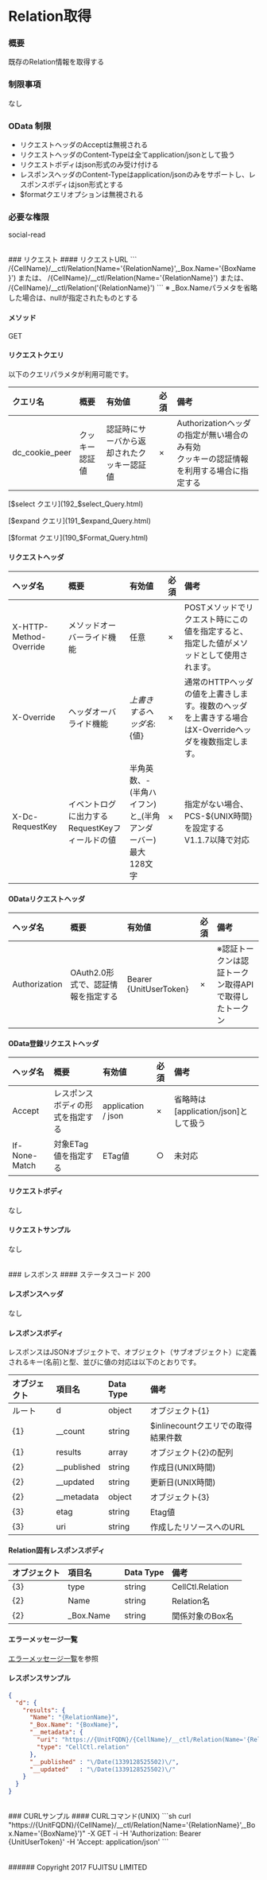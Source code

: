 # Relation取得
### 概要
既存のRelation情報を取得する

### 制限事項
なし

### OData 制限
* リクエストヘッダのAcceptは無視される
* リクエストヘッダのContent-Typeは全てapplication/jsonとして扱う
* リクエストボディはjson形式のみ受け付ける
* レスポンスヘッダのContent-Typeはapplication/jsonのみをサポートし、レスポンスボディはjson形式とする
* $formatクエリオプションは無視される

### 必要な権限
social-read

<br>
### リクエスト
#### リクエストURL
```
/{CellName}/__ctl/Relation(Name='{RelationName}',_Box.Name='{BoxName}')
または、
/{CellName}/__ctl/Relation(Name='{RelationName}')
または、
/{CellName}/__ctl/Relation('{RelationName}')
```
※ _Box.Nameパラメタを省略した場合は、nullが指定されたものとする

#### メソッド
GET

#### リクエストクエリ
以下のクエリパラメタが利用可能です。

|クエリ名<br>|概要<br>|有効値<br>|必須<br>|備考<br>|
|:--|:--|:--|:--|:--|
|dc_cookie_peer<br>|クッキー認証値<br>|認証時にサーバから返却されたクッキー認証値<br>|×<br>|Authorizationヘッダの指定が無い場合のみ有効<br>クッキーの認証情報を利用する場合に指定する<br>|_

[$select クエリ](192_$select_Query.html)

[$expand クエリ](191_$expand_Query.html)

[$format クエリ](190_$Format_Query.html)

#### リクエストヘッダ

|ヘッダ名<br>|概要<br>|有効値<br>|必須<br>|備考<br>|
|:--|:--|:--|:--|:--|
|X-HTTP-Method-Override<br>|メソッドオーバーライド機能<br>|任意<br>|×<br>|POSTメソッドでリクエスト時にこの値を指定すると、指定した値がメソッドとして使用されます。<br>|
|X-Override<br>|ヘッダオーバライド機能<br>|${上書きするヘッダ名}:${値}<br>|×<br>|通常のHTTPヘッダの値を上書きします。複数のヘッダを上書きする場合はX-Overrideヘッダを複数指定します。<br>|
|X-Dc-RequestKey<br>|イベントログに出力するRequestKeyフィールドの値<br>|半角英数、-(半角ハイフン)と_(半角アンダーバー)<br>最大128文字<br>|×<br>&#160;<br>|指定がない場合、PCS-${UNIX時間}を設定する<br>V1.1.7以降で対応<br>|
#### ODataリクエストヘッダ

|ヘッダ名<br>|概要<br>|有効値<br>|必須<br>|備考<br>|
|:--|:--|:--|:--|:--|
|Authorization<br>|OAuth2.0形式で、認証情報を指定する<br>|Bearer {UnitUserToken}<br>|×<br>|※認証トークンは認証トークン取得APIで取得したトークン<br>|
#### OData登録リクエストヘッダ

|ヘッダ名<br>|概要<br>|有効値<br>|必須<br>|備考<br>|
|:--|:--|:--|:--|:--|
|Accept<br>|レスポンスボディの形式を指定する<br>|application / json<br>|×<br>|省略時は[application/json]として扱う<br>|
|If-None-Match<br>|対象ETag値を指定する<br>|ETag値<br>|○<br>|未対応<br>|
#### リクエストボディ
なし

#### リクエストサンプル
なし

<br>
### レスポンス
#### ステータスコード
200

#### レスポンスヘッダ
なし

#### レスポンスボディ
レスポンスはJSONオブジェクトで、オブジェクト（サブオブジェクト）に定義されるキー(名前)と型、並びに値の対応は以下のとおりです。

|オブジェクト<br>|項目名<br>|Data Type<br>|備考<br>|
|:--|:--|:--|:--|
|ルート&#160;&#160;<br>|d<br>|object<br>|オブジェクト{1}<br>|
|{1}<br>|__count<br>|string<br>|$inlinecountクエリでの取得結果件数<br>|
|{1}<br>|results<br>|array<br>|オブジェクト{2}の配列<br>|
|{2}<br>|__published<br>|string<br>|作成日(UNIX時間)<br>|
|{2}<br>|__updated<br>|string<br>|更新日(UNIX時間)<br>|
|{2}<br>|__metadata<br>|object<br>|オブジェクト{3}<br>|
|{3}<br>|etag<br>|string<br>|Etag値<br>|
|{3}<br>|uri<br>|string<br>|作成したリソースへのURL<br>|

#### Relation固有レスポンスボディ

|オブジェクト<br>|項目名<br>|Data Type<br>|備考<br>|
|:--|:--|:--|:--|
|{3}<br>|type<br>|string<br>|CellCtl.Relation &#160;&#160;<br>|
|{2}<br>|Name&#160;<br>|string<br>|Relation名 &#160;&#160;<br>|
|{2}<br>|_Box.Name &#160;&#160;<br>|string<br>|関係対象のBox名 &#160;<br>|
#### エラーメッセージ一覧
[エラーメッセージ一覧](198_Error_Messages.html)を参照

#### レスポンスサンプル
```json
{
  "d": {
    "results": {
      "Name": "{RelationName}",
      "_Box.Name": "{BoxName}",
      "__metadata": {
        "uri": "https://{UnitFQDN}/{CellName}/__ctl/Relation(Name='{RelationName}',_Box.Name='{BoxName}')",
        "type": "CellCtl.relation"
      },
      "__published" : "\/Date(1339128525502)\/",
      "__updated"   : "\/Date(1339128525502)\/"
    }
  }
}        
```

<br>
### CURLサンプル
#### CURLコマンド(UNIX)
```sh
curl "https://{UnitFQDN}/{CellName}/__ctl/Relation(Name='{RelationName}',_Box.Name='{BoxName}')" -X GET -i -H 'Authorization: Bearer {UnitUserToken}' -H 'Accept: application/json'
```
<br>
<br>
<br>
###### Copyright 2017    FUJITSU LIMITED
